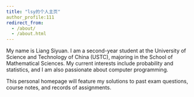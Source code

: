 ```yaml
---
title: "lsy的个人主页"
author_profile:111 
redirect_from: 
  - /about/
  - /about.html
---
```


My name is Liang Siyuan. I am a second-year student at the University of Science and Technology of China (USTC), majoring in the School of Mathematical Sciences. My current interests include probability and statistics, and I am also passionate about computer programming.

This personal homepage will feature my solutions to past exam questions, course notes, and records of assignments.

